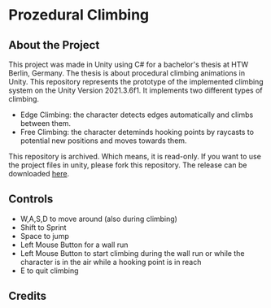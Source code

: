 # Prozedural Climbing

## About the Project
This project was made in Unity using C# for a bachelor's thesis at HTW Berlin, Germany. The thesis is about procedural climbing animations in Unity. This repository represents the prototype of the implemented climbing system on the Unity Version 2021.3.6f1. It implements two different types of climbing.
* Edge Climbing: the character detects edges automatically and climbs between them.
* Free Climbing: the character deteminds hooking points by raycasts to potential new positions and moves towards them.

This repository is archived. Which means, it is read-only. If you want to use the project files in unity, please fork this repository. The release can be downloaded [here](https://github.com/AyuCalices/prozedural-climbing/releases).

## Controls
* W,A,S,D to move around (also during climbing)
* Shift to Sprint
* Space to jump
* Left Mouse Button for a wall run
* Left Mouse Button to start climbing during the wall run or while the character is in the air while a hooking point is in reach
* E to quit climbing


## Credits
